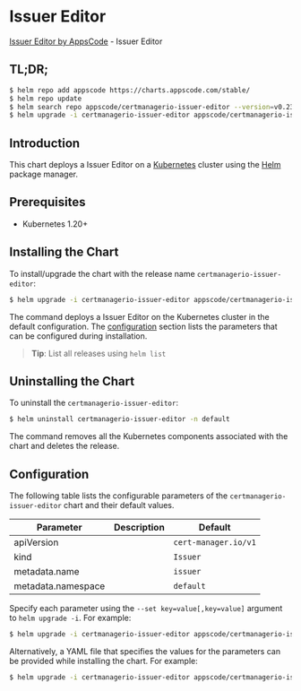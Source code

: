 # Issuer Editor

[Issuer Editor by AppsCode](https://appscode.com) - Issuer Editor

## TL;DR;

```bash
$ helm repo add appscode https://charts.appscode.com/stable/
$ helm repo update
$ helm search repo appscode/certmanagerio-issuer-editor --version=v0.23.0
$ helm upgrade -i certmanagerio-issuer-editor appscode/certmanagerio-issuer-editor -n default --create-namespace --version=v0.23.0
```

## Introduction

This chart deploys a Issuer Editor on a [Kubernetes](http://kubernetes.io) cluster using the [Helm](https://helm.sh) package manager.

## Prerequisites

- Kubernetes 1.20+

## Installing the Chart

To install/upgrade the chart with the release name `certmanagerio-issuer-editor`:

```bash
$ helm upgrade -i certmanagerio-issuer-editor appscode/certmanagerio-issuer-editor -n default --create-namespace --version=v0.23.0
```

The command deploys a Issuer Editor on the Kubernetes cluster in the default configuration. The [configuration](#configuration) section lists the parameters that can be configured during installation.

> **Tip**: List all releases using `helm list`

## Uninstalling the Chart

To uninstall the `certmanagerio-issuer-editor`:

```bash
$ helm uninstall certmanagerio-issuer-editor -n default
```

The command removes all the Kubernetes components associated with the chart and deletes the release.

## Configuration

The following table lists the configurable parameters of the `certmanagerio-issuer-editor` chart and their default values.

|     Parameter      | Description |             Default             |
|--------------------|-------------|---------------------------------|
| apiVersion         |             | <code>cert-manager.io/v1</code> |
| kind               |             | <code>Issuer</code>             |
| metadata.name      |             | <code>issuer</code>             |
| metadata.namespace |             | <code>default</code>            |


Specify each parameter using the `--set key=value[,key=value]` argument to `helm upgrade -i`. For example:

```bash
$ helm upgrade -i certmanagerio-issuer-editor appscode/certmanagerio-issuer-editor -n default --create-namespace --version=v0.23.0 --set apiVersion=cert-manager.io/v1
```

Alternatively, a YAML file that specifies the values for the parameters can be provided while
installing the chart. For example:

```bash
$ helm upgrade -i certmanagerio-issuer-editor appscode/certmanagerio-issuer-editor -n default --create-namespace --version=v0.23.0 --values values.yaml
```
